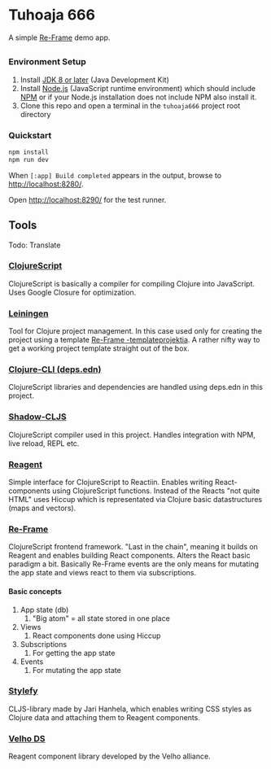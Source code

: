 # Tuhoaja 666

A simple [Re-Frame](https://github.com/day8/re-frame) demo app.

## 

### Environment Setup

1. Install [JDK 8 or later](https://openjdk.java.net/install/) (Java Development Kit)
2. Install [Node.js](https://nodejs.org/) (JavaScript runtime environment) which should include
   [NPM](https://docs.npmjs.com/cli/npm) or if your Node.js installation does not include NPM also install it.
5. Clone this repo and open a terminal in the `tuhoaja666` project root directory

### Quickstart
```sh
npm install
npm run dev
```

When `[:app] Build completed` appears in the output, browse to
[http://localhost:8280/](http://localhost:8280/).

Open [http://localhost:8290/](http://localhost:8290/) for the test runner.

## Tools

Todo: Translate

### [ClojureScript](https://clojurescript.org/)

ClojureScript is basically a compiler for compiling Clojure into JavaScript. Uses Google Closure for optimization.

### [Leiningen](https://leiningen.org/)

Tool for Clojure project management. In this case used only for creating the project using a template [Re-Frame -templateprojektia](https://github.com/day8/re-frame-template).
A rather nifty way to get a working project template straight out of the box.


### [Clojure-CLI (deps.edn)](https://clojure.org/guides/deps_and_cli)
                                                                             
ClojureScript libraries and dependencies are handled using deps.edn in this project.

### [Shadow-CLJS](https://github.com/thheller/shadow-cljs)

ClojureScript compiler used in this project. Handles integration with NPM, live reload, REPL etc.

### [Reagent](https://github.com/reagent-project/reagent)

Simple interface for ClojureScript to Reactiin. Enables writing React-components using ClojureScript functions. Instead of the Reacts "not quite HTML" uses Hiccup which is representated via Clojure basic datastructures (maps and vectors).

### [Re-Frame](https://github.com/day8/re-frame)

ClojureScript frontend framework. "Last in the chain", meaning it builds on Reagent and enables building React components. Alters the React basic paradigm a bit. Basically Re-Frame events are the only means for mutating the app state and views react to them via subscriptions.

#### Basic concepts

1. App state (db)
   1. "Big atom" = all state stored in one place
2. Views
   1. React components done using Hiccup
3. Subscriptions
   1. For getting the app state
4. Events
   1. For mutating the app state

### [Stylefy](https://github.com/Jarzka/stylefy)
CLJS-library made by Jari Hanhela, which enables writing CSS styles as Clojure data and attaching them to Reagent components.

### [Velho DS](https://github.com/velho-allianssi/velho-ds)
Reagent component library developed by the Velho alliance.
